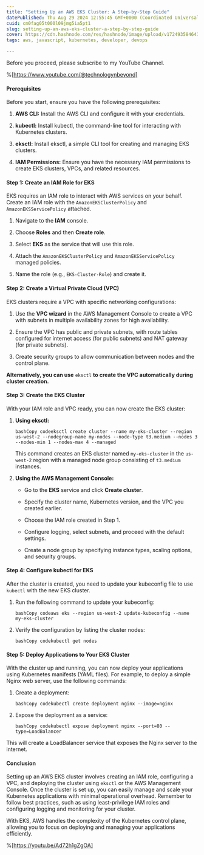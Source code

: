 ```yaml
---
title: "Setting Up an AWS EKS Cluster: A Step-by-Step Guide"
datePublished: Thu Aug 29 2024 12:55:45 GMT+0000 (Coordinated Universal Time)
cuid: cm0fag05t000l09jmg5ia5pt1
slug: setting-up-an-aws-eks-cluster-a-step-by-step-guide
cover: https://cdn.hashnode.com/res/hashnode/image/upload/v1724935846433/98fef49e-c04e-4c07-9518-5e5f98bf8210.png
tags: aws, javascript, kubernetes, developer, devops

---
```


Before you proceed, please subscribe to my YouTube Channel.

%[https://www.youtube.com/@technologynbeyond] 

#### **Prerequisites**

Before you start, ensure you have the following prerequisites:

1. **AWS CLI:** Install the AWS CLI and configure it with your credentials.
    
2. **kubectl:** Install kubectl, the command-line tool for interacting with Kubernetes clusters.
    
3. **eksctl:** Install eksctl, a simple CLI tool for creating and managing EKS clusters.
    
4. **IAM Permissions:** Ensure you have the necessary IAM permissions to create EKS clusters, VPCs, and related resources.
    

#### **Step 1: Create an IAM Role for EKS**

EKS requires an IAM role to interact with AWS services on your behalf. Create an IAM role with the `AmazonEKSClusterPolicy` and `AmazonEKSServicePolicy` attached.

1. Navigate to the **IAM** console.
    
2. Choose **Roles** and then **Create role**.
    
3. Select **EKS** as the service that will use this role.
    
4. Attach the `AmazonEKSClusterPolicy` and `AmazonEKSServicePolicy` managed policies.
    
5. Name the role (e.g., `EKS-Cluster-Role`) and create it.
    

#### **Step 2: Create a Virtual Private Cloud (VPC)**

EKS clusters require a VPC with specific networking configurations:

1. Use the **VPC wizard** in the AWS Management Console to create a VPC with subnets in multiple availability zones for high availability.
    
2. Ensure the VPC has public and private subnets, with route tables configured for internet access (for public subnets) and NAT gateway (for private subnets).
    
3. Create security groups to allow communication between nodes and the control plane.
    

**Alternatively, you can use** `eksctl` **to create the VPC automatically during cluster creation.**

#### **Step 3: Create the EKS Cluster**

With your IAM role and VPC ready, you can now create the EKS cluster:

1. **Using eksctl:**
    
    ```plaintext
    bashCopy codeeksctl create cluster --name my-eks-cluster --region us-west-2 --nodegroup-name my-nodes --node-type t3.medium --nodes 3 --nodes-min 1 --nodes-max 4 --managed
    ```
    
    This command creates an EKS cluster named `my-eks-cluster` in the `us-west-2` region with a managed node group consisting of `t3.medium` instances.
    
2. **Using the AWS Management Console:**
    
    * Go to the **EKS** service and click **Create cluster**.
        
    * Specify the cluster name, Kubernetes version, and the VPC you created earlier.
        
    * Choose the IAM role created in Step 1.
        
    * Configure logging, select subnets, and proceed with the default settings.
        
    * Create a node group by specifying instance types, scaling options, and security groups.
        

#### **Step 4: Configure kubectl for EKS**

After the cluster is created, you need to update your kubeconfig file to use `kubectl` with the new EKS cluster.

1. Run the following command to update your kubeconfig:
    
    ```plaintext
    bashCopy codeaws eks --region us-west-2 update-kubeconfig --name my-eks-cluster
    ```
    
2. Verify the configuration by listing the cluster nodes:
    
    ```plaintext
    bashCopy codekubectl get nodes
    ```
    

#### **Step 5: Deploy Applications to Your EKS Cluster**

With the cluster up and running, you can now deploy your applications using Kubernetes manifests (YAML files). For example, to deploy a simple Nginx web server, use the following commands:

1. Create a deployment:
    
    ```plaintext
    bashCopy codekubectl create deployment nginx --image=nginx
    ```
    
2. Expose the deployment as a service:
    
    ```plaintext
    bashCopy codekubectl expose deployment nginx --port=80 --type=LoadBalancer
    ```
    

This will create a LoadBalancer service that exposes the Nginx server to the internet.

#### **Conclusion**

Setting up an AWS EKS cluster involves creating an IAM role, configuring a VPC, and deploying the cluster using `eksctl` or the AWS Management Console. Once the cluster is set up, you can easily manage and scale your Kubernetes applications with minimal operational overhead. Remember to follow best practices, such as using least-privilege IAM roles and configuring logging and monitoring for your cluster.

With EKS, AWS handles the complexity of the Kubernetes control plane, allowing you to focus on deploying and managing your applications efficiently.

%[https://youtu.be/Ad72h1gZgOA]
